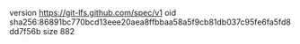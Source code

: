 version https://git-lfs.github.com/spec/v1
oid sha256:86891bc770bcd13eee20aea8ffbbaa58a5f9cb81db037c95fe6fa5fd8dd7f56b
size 882
